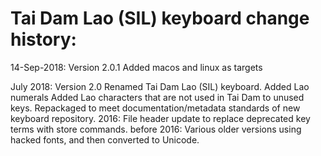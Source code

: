 Tai Dam Lao (SIL) keyboard change history:
=======================

14-Sep-2018: Version 2.0.1
             Added macos and linux as targets

July 2018:   Version 2.0
             Renamed Tai Dam Lao (SIL) keyboard. 
             Added Lao numerals
             Added Lao characters that are not used in Tai Dam to unused keys.
             Repackaged to meet documentation/metadata standards of new keyboard repository.
2016:        File header update to replace deprecated key terms with store commands.
before 2016: Various older versions using hacked fonts, and then converted to Unicode.  
